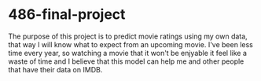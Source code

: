# 486-final-project

The purpose of this project is to predict movie ratings using my own data, that way I will know what to expect from an upcoming movie. I've been less time every year, so watching a movie that it won't be enjyable it feel like a waste of time and I believe that this model can help me and other people that have their data on IMDB.
